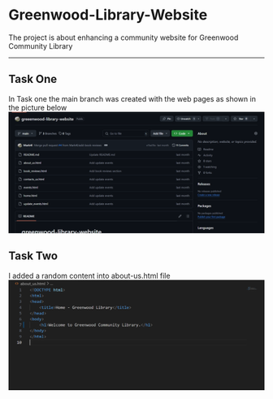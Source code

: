 # Greenwood-Library-Website
The project is about enhancing a community website for Greenwood Community Library

---
## Task One
In Task one the main branch was created with the web pages as shown in the picture below
![main](./images/First-main.PNG) 
<br>

## Task Two
I added a random content into about-us.html file 
 ![about-us screenshot](./images/about-us.PNG)





